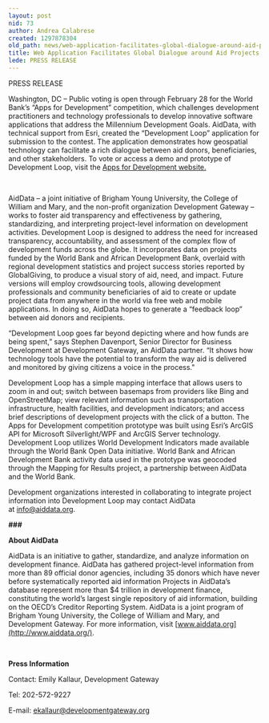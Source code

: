 ```yaml
---
layout: post
nid: 73
author: Andrea Calabrese
created: 1297878304
old_path: news/web-application-facilitates-global-dialogue-around-aid-projects
title: Web Application Facilitates Global Dialogue around Aid Projects
lede: PRESS RELEASE
---
```


PRESS RELEASE

Washington, DC – Public voting is open through February 28 for the World Bank’s “Apps for Development” competition, which challenges development practitioners and technology professionals to develop innovative software applications that address the Millennium Development Goals. AidData, with technical support from Esri, created the “Development Loop” application for submission to the contest. The application demonstrates how geospatial technology can facilitate a rich dialogue between aid donors, beneficiaries, and other stakeholders. To vote or access a demo and prototype of Development Loop, visit the [Apps for Development website.](http://appsfordevelopment.challengepost.com/challenges/78/submissions/1412-development-loop)

 

AidData – a joint initiative of Brigham Young University, the College of William and Mary, and the non-profit organization Development Gateway – works to foster aid transparency and effectiveness by gathering, standardizing, and interpreting project-level information on development activities. Development Loop is designed to address the need for increased transparency, accountability, and assessment of the complex flow of development funds across the globe. It incorporates data on projects funded by the World Bank and African Development Bank, overlaid with regional development statistics and project success stories reported by GlobalGiving, to produce a visual story of aid, need, and impact. Future versions will employ crowdsourcing tools, allowing development professionals and community beneficiaries of aid to create or update project data from anywhere in the world via free web and mobile applications. In doing so, AidData hopes to generate a “feedback loop” between aid donors and recipients.

“Development Loop goes far beyond depicting where and how funds are being spent,” says Stephen Davenport, Senior Director for Business Development at Development Gateway, an AidData partner. “It shows how technology tools have the potential to transform the way aid is delivered and monitored by giving citizens a voice in the process."

Development Loop has a simple mapping interface that allows users to zoom in and out; switch between basemaps from providers like Bing and OpenStreetMap; view relevant information such as transportation infrastructure, health facilities, and development indicators; and access brief descriptions of development projects with the click of a button. The Apps for Development competition prototype was built using Esri’s ArcGIS API for Microsoft Silverlight/WPF and ArcGIS Server technology. Development Loop utilizes World Development Indicators made available through the World Bank Open Data initiative. World Bank and African Development Bank activity data used in the prototype was geocoded through the Mapping for Results project, a partnership between AidData and the World Bank.

Development organizations interested in collaborating to integrate project information into Development Loop may contact AidData at [info@aiddata.org](mailto:info@aiddata.org).

**\###**

**About AidData**

AidData is an initiative to gather, standardize, and analyze information on development finance. AidData has gathered project-level information from more than 89 official donor agencies, including 35 donors which have never before systematically reported aid information Projects in AidData’s database represent more than $4 trillion in development finance, constituting the world’s largest single repository of aid information, building on the OECD’s Creditor Reporting System. AidData is a joint program of Brigham Young University, the College of William and Mary, and Development Gateway. For more information, visit [www.aiddata.org](http://www.aiddata.org/).

 

**Press Information**

Contact: Emily Kallaur, Development Gateway

Tel: 202-572-9227

E-mail: [ekallaur@developmentgateway.org](mailto:ekallaur@developmentgateway.org)
